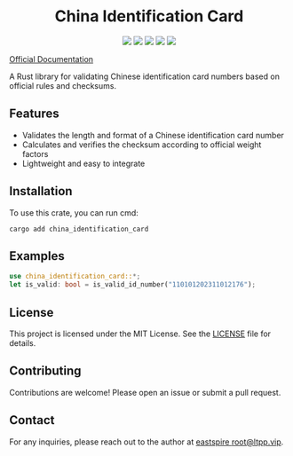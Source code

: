 <center>

# China Identification Card

[![](https://img.shields.io/crates/v/china_identification_card.svg)](https://crates.io/crates/china_identification_card)
[![](https://img.shields.io/crates/d/china_identification_card.svg)](https://img.shields.io/crates/d/china_identification_card.svg)
[![](https://docs.rs/china_identification_card/badge.svg)](https://docs.rs/china_identification_card)
[![](https://github.com/eastspire/china_identification_card/workflows/Rust/badge.svg)](https://github.com/eastspire/china_identification_card/actions?query=workflow:Rust)
[![](https://img.shields.io/crates/l/china_identification_card.svg)](./LICENSE)

</center>

[Official Documentation](https://docs.ltpp.vip/CHINA_IDENTIFICATION_CARD/)

A Rust library for validating Chinese identification card numbers based on official rules and checksums.

## Features

- Validates the length and format of a Chinese identification card number
- Calculates and verifies the checksum according to official weight factors
- Lightweight and easy to integrate

## Installation

To use this crate, you can run cmd:

```shell
cargo add china_identification_card
```

## Examples

```rust
use china_identification_card::*;
let is_valid: bool = is_valid_id_number("110101202311012176");
```

## License

This project is licensed under the MIT License. See the [LICENSE](LICENSE) file for details.

## Contributing

Contributions are welcome! Please open an issue or submit a pull request.

## Contact

For any inquiries, please reach out to the author at [eastspire <root@ltpp.vip>](mailto:root@ltpp.vip).
